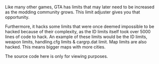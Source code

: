 Like many other games, GTA has limits that may later need to be increased as the modding community grows.
This limit adjuster gives you that opportunity.

Furthermore, it hacks some limits that were once deemed impossible to be hacked because of their complexity, as the ID limits itself took over 5000 lines of code to hack.
An example of these limits would be the ID limits, weapon limits, handling.cfg limits & cargrp.dat limit.
Map limits are also hacked. This means bigger maps with more cities.

The source code here is only for viewing purposes.
